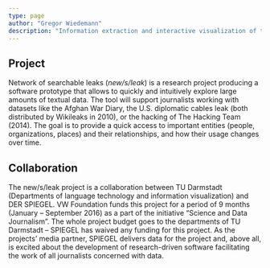 ```yaml
---
type: page
author: "Gregor Wiedemann"
description: "Information extraction and interactive visualization of textual datasets for investigative data-driven journalism and eDiscovery"
---
```


## Project

Network of searchable leaks (*new/s/leak*) is a research project producing a software prototype that allows to quickly and intuitively explore large amounts of textual data. The tool will support journalists working with datasets like the Afghan War Diary, the U.S. diplomatic cables leak (both distributed by Wikileaks in 2010), or the hacking of The Hacking Team (2014). The goal is to provide a quick access to important entities (people, organizations, places) and their relationships, and how their usage changes over time. 

## Collaboration

The new/s/leak project is a collaboration between TU Darmstadt (Departments of language technology and information visualization) and DER SPIEGEL. VW Foundation funds this project for a period of 9 months (January – September 2016) as a part of the initiative “Science and Data Journalism”. The whole project budget goes to the departments of TU Darmstadt – SPIEGEL has waived any funding for this project. As the projects’ media partner, SPIEGEL delivers data for the project and, above all, is excited about the development of research-driven software facilitating the work of all journalists concerned with data.